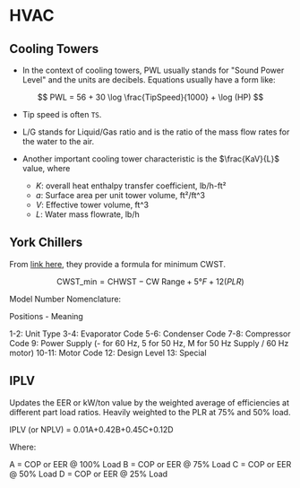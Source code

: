 # HVAC

## Cooling Towers

- In the context of cooling towers, PWL usually stands for "Sound Power
  Level" and the units are decibels. Equations usually have a form like:

$$
PWL = 56 + 30 \log \frac{TipSpeed}{1000} + \log (HP)
$$

- Tip speed is often `TS`.

- L/G stands for Liquid/Gas ratio and is the ratio of the mass flow
  rates for the water to the air.

- Another important cooling tower characteristic is the $\frac{KaV}{L}$
  value, where

  - $K$: overall heat enthalpy transfer coefficient, lb/h-ft²
  - $a$: Surface area per unit tower volume, ft²/ft^3
  - $V$: Effective tower volume, ft^3
  - $L$: Water mass flowrate, lb/h

## York Chillers

From [link
here](https://docs.johnsoncontrols.com/chillers/v/u/YK/YK-Style-H-Centrifugal-Liquid-Chiller-250-300-tons),
they provide a formula for minimum CWST.

$$\textrm{CWST_{min}} = \textrm{CHWST} - \textrm{CW Range} + 5°F + 12 (PLR)$$


Model Number Nomenclature:

Positions - Meaning

1-2: Unit Type
3-4: Evaporator Code
5-6: Condenser Code
7-8: Compressor Code
9: Power Supply (- for 60 Hz, 5 for 50 Hz, M for 50 Hz Supply / 60 Hz motor)
10-11: Motor Code
12: Design Level
13: Special

## IPLV

Updates the EER or kW/ton value by the weighted average of efficiencies
at different part load ratios. Heavily weighted to the PLR at 75% and
50% load.

IPLV (or NPLV) = 0.01A+0.42B+0.45C+0.12D

Where:

A = COP or EER @ 100% Load
B = COP or EER @ 75% Load
C = COP or EER @ 50% Load
D = COP or EER @ 25% Load

